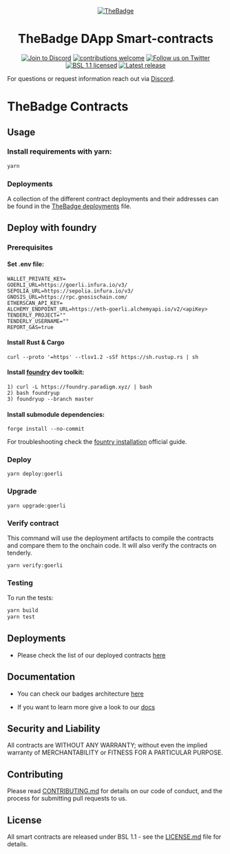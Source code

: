<div style="text-align: center;">
  <a href="https://thebadge.xyz">
    <img alt="TheBadge" src="https://www.thebadge.xyz/the_badge_github_logo.png">
  </a>
</div>

<h1 align="center">TheBadge DApp Smart-contracts</h1>

<p align="center">
  <a href="https://discord.com/invite/FTxtkgbAC4"><img src="https://img.shields.io/discord/1006480637512917033?style=plastic" alt="Join to Discord"></a>
  <a href="https://github.com/thebadge/thebadge-contracts/issues"><img src="https://img.shields.io/badge/contributions-welcome-brightgreen.svg?style=flat" alt="contributions welcome"></a>
  <a href="https://twitter.com/intent/user?screen_name=thebadgexyz"><img src="https://img.shields.io/twitter/follow/thebadgexyz?style=social" alt="Follow us on Twitter"></a>
  <a href="https://github.com/thebadge/thebadge-contracts/blob/main/LICENSE"><img src="https://img.shields.io/badge/license-BSL1.1-blue.svg" alt="BSL 1.1 licensed"></a>
  <a href="https://github.com/thebadge/thebadge-contracts/releases"><img src="https://img.shields.io/github/v/release/thebadge/thebadge-contracts?label=Latest%20Release" alt="Latest release"></a>
</p>

For questions or request information reach out via [Discord](https://discord.gg/tVP75NqVuC).

# TheBadge Contracts

## Usage

### Install requirements with yarn:

```bash
yarn
```

### Deployments

A collection of the different contract deployments and their addresses can be found in the [TheBadge deployments](./deployments.md) file.

## Deploy with foundry

### Prerequisites

#### Set .env file:

```
WALLET_PRIVATE_KEY=
GOERLI_URL=https://goerli.infura.io/v3/
SEPOLIA_URL=https://sepolia.infura.io/v3/
GNOSIS_URL=https://rpc.gnosischain.com/
ETHERSCAN_API_KEY=
ALCHEMY_ENDPOINT_URL=https://eth-goerli.alchemyapi.io/v2/<apiKey>
TENDERLY_PROJECT=""
TENDERLY_USERNAME=""
REPORT_GAS=true
```

#### Install Rust & Cargo

```
curl --proto '=https' --tlsv1.2 -sSf https://sh.rustup.rs | sh
```

#### Install [foundry](https://github.com/foundry-rs/foundry/tree/master) dev toolkit:

```
1) curl -L https://foundry.paradigm.xyz/ | bash
2) bash foundryup
3) foundryup --branch master
```

#### Install submodule dependencies:

```
forge install --no-commit
```

For troubleshooting check the [fountry installation](https://book.getfoundry.sh/getting-started/installation) official guide.

### Deploy

```
yarn deploy:goerli
```

### Upgrade

```
yarn upgrade:goerli
```

### Verify contract

This command will use the deployment artifacts to compile the contracts and compare them to the onchain code.
It will also verify the contracts on tenderly.

```
yarn verify:goerli
```

### Testing

To run the tests:

```bash
yarn build
yarn test
```

## Deployments

- Please check the list of our deployed contracts [here](./deployments.md)

## Documentation

- You can check our badges architecture [here](./ERC1155%20Architecture.md)

- If you want to learn more give a look to our [docs](https://docs.thebadge.xyz/)

## Security and Liability

All contracts are WITHOUT ANY WARRANTY; without even the implied warranty of MERCHANTABILITY or FITNESS FOR A PARTICULAR PURPOSE.

## Contributing

Please read [CONTRIBUTING.md](https://gist.github.com/PurpleBooth/b24679402957c63ec426) for details on our code of conduct, and the process for submitting pull requests to us.

## License

All smart contracts are released under BSL 1.1 - see the [LICENSE.md](LICENSE) file for details.
